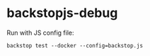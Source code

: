# backstopjs-debug

Run with JS config file:
```shell
backstop test --docker --config=backstop.js
```
